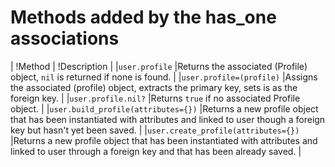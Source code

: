 # Methods added by the has_one associations


| !Method                               | !Description                       |
|`user.profile`                        |Returns the associated (Profile) object, `nil` is returned if none is found. |
|`user.profile=(profile)`              |Assigns the associated (profile) object, extracts the primary key, sets is as the foreign key. |
|`user.profile.nil?`                   |Returns `true` if no associated Profile object. |
|`user.build_profile(attributes={})`   |Returns a new profile object that has been instantiated with attributes and linked to user though a foreign key but hasn't yet been saved. |
|`user.create_profile(attributes={})`  |Returns a new profile object that has been instantiated with attributes and linked to user through a foreign key and that has been already saved. |